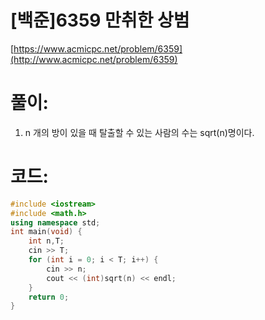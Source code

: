 # [백준]6359 만취한 상범


[https://www.acmicpc.net/problem/6359](http://www.acmicpc.net/problem/6359)

# **풀이:**
1. n 개의 방이 있을 때 탈출할 수 있는 사람의 수는 sqrt(n)명이다.

# **코드:**

```c++
#include <iostream>
#include <math.h>
using namespace std;
int main(void) {
	int n,T;
	cin >> T;
	for (int i = 0; i < T; i++) {
		cin >> n;
		cout << (int)sqrt(n) << endl;
	}
	return 0;
}
```



